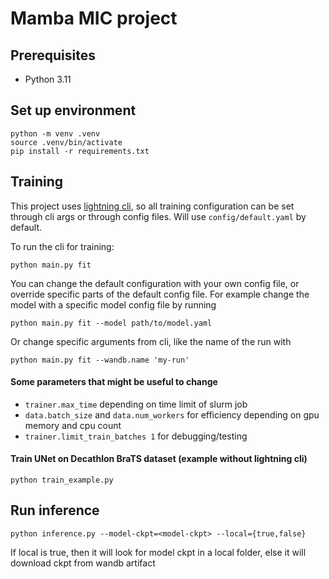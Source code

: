 # Mamba MIC project

## Prerequisites

- Python 3.11

## Set up environment

```shell
python -m venv .venv
source .venv/bin/activate
pip install -r requirements.txt
```

## Training

This project uses [lightning cli](https://lightning.ai/docs/pytorch/stable/cli/lightning_cli.html), so all training configuration can be set through cli args or through config files. Will use `config/default.yaml` by default.

To run the cli for training:

`python main.py fit`

You can change the default configuration with your own config file, or override specific parts of the default config file. For example change the model with a specific model config file by running 

`python main.py fit --model path/to/model.yaml`

Or change specific arguments from cli, like the name of the run with

`python main.py fit --wandb.name 'my-run'`

#### Some parameters that might be useful to change

- `trainer.max_time` depending on time limit of slurm job
- `data.batch_size` and `data.num_workers` for efficiency depending on gpu memory and cpu count
- `trainer.limit_train_batches 1` for debugging/testing

#### Train UNet on Decathlon BraTS dataset (example without lightning cli)

`python train_example.py`

## Run inference

`python inference.py --model-ckpt=<model-ckpt> --local={true,false}`

If local is true, then it will look for model ckpt in a local folder, else it will download ckpt from wandb artifact